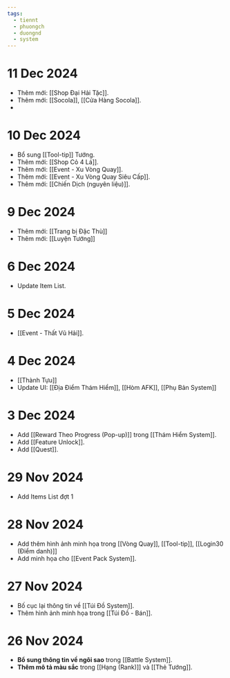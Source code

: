 ```yaml
---
tags:
  - tiennt
  - phuongch
  - duongnd
  - system
---
```

# 11 Dec 2024
- Thêm mới: [[Shop Đại Hải Tặc]].
- Thêm mới: [[Socola]], [[Cửa Hàng Socola]].
- 
# 10 Dec 2024
- Bổ sung [[Tool-tip]] Tướng.
- Thêm mới: [[Shop Cỏ 4 Lá]].
- Thêm mới: [[Event - Xu Vòng Quay]].
- Thêm mới: [[Event - Xu Vòng Quay Siêu Cấp]].
- Thêm mới: [[Chiến Dịch (nguyên liệu)]].
# 9 Dec 2024
- Thêm mới: [[Trang bị Đặc Thù]]
- Thêm mới: [[Luyện Tướng]]
# 6 Dec 2024
- Update Item List.
# 5 Dec 2024
- [[Event - Thất Vũ Hải]].
# 4 Dec 2024
- [[Thành Tựu]]
- Update UI: [[Địa Điểm Thám Hiểm]], [[Hòm AFK]], [[Phụ Bản System]]
# 3 Dec 2024
- Add [[Reward Theo Progress (Pop-up)]] trong [[Thám Hiểm System]].
- Add [[Feature Unlock]]. 
- Add [[Quest]].
# 29 Nov 2024
- Add Items List đợt 1
# 28 Nov 2024
- Add thêm hình ảnh minh họa trong [[Vòng Quay]], [[Tool-tip]], [[Login30 (Điểm danh)]] 
- Add minh họa cho [[Event Pack System]].
# 27 Nov 2024
- Bố cục lại thông tin về [[Túi Đồ System]]. 
- Thêm hình ảnh minh họa trong [[Túi Đồ - Bán]].
# 26 Nov 2024
- **Bổ sung thông tin về ngôi sao** trong [[Battle System]]. 
- **Thêm mô tả màu sắc** trong [[Hạng (Rank)]] và [[Thẻ Tướng]].
